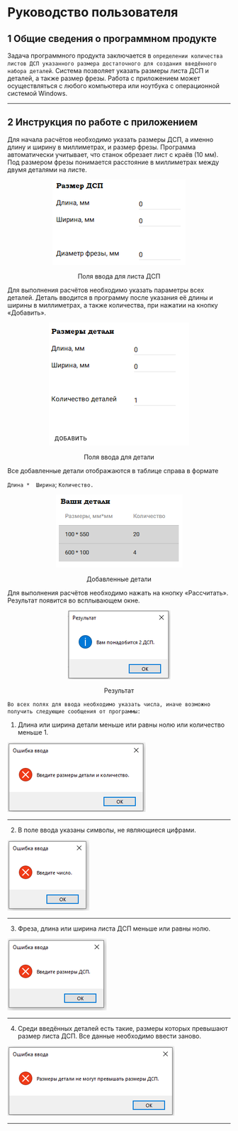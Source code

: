 # Руководство пользователя

## 1 Общие сведения о программном продукте

Задача программного продукта заключается в `определении количества листов ДСП указанного размера достаточного для создания введённого набора деталей`. Система позволяет указать размеры листа ДСП и деталей, а также размер фрезы.
Работа с приложением может осуществляться с любого компьютера или ноутбука с операционной системой Windows.
***

## 2 Инструкция по работе с приложением

Для начала расчётов необходимо указать размеры ДСП, а именно длину и ширину в миллиметрах, и размер фрезы. Программа автоматически учитывает, что станок обрезает лист с краёв (10 мм). Под размером фрезы понимается расстояние в миллиметрах между двумя деталями на листе.

<div style="text-align:center">
    <img src="input_DSP.png" />
    <p>Поля ввода для листа ДСП</p>
</div>

Для выполнения расчётов необходимо указать параметры всех деталей. Деталь вводится в программу после указания её длины и ширины в миллиметрах, а также количества, при нажатии на кнопку «Добавить».

<div style="text-align:center">
    <img src="input_detail.png" />
    <p>Поля ввода для детали</p>
</div>

Все добавленные детали отображаются в таблице справа в формате

`Длина *  Ширина`; `Количество.`

<div style="text-align:center">
    <img src="my_details.png" />
    <p>Добавленные детали</p>
</div>

Для выполнения расчётов необходимо нажать на кнопку «Рассчитать». Результат появится во всплывающем окне.

<div style="text-align:center">
    <img src="result.png" />
    <p>Результат</p>
</div>

    Во всех полях для ввода необходимо указать числа, иначе возможно получить следующие сообщения от программы:

1.  Длина или ширина детали меньше или равны нолю или количество меньше 1.

![err_1](err_1.png)

***
2. В поле ввода указаны символы, не являющиеся цифрами.

 ![err](err_2.png)

***
3. Фреза, длина или ширина листа ДСП меньше или равны нолю.

![err](err_3.png)

***
4. Среди введённых деталей есть такие, размеры которых превышают размер листа ДСП. Все данные необходимо ввести заново.

![err](err_4.png)
***
